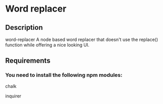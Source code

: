 # Word replacer

## Description
 word-replacer A node based word replacer that doesn't use the replace() function while offering a nice looking UI.

## Requirements
### You need to install the following npm modules:
chalk

inquirer
